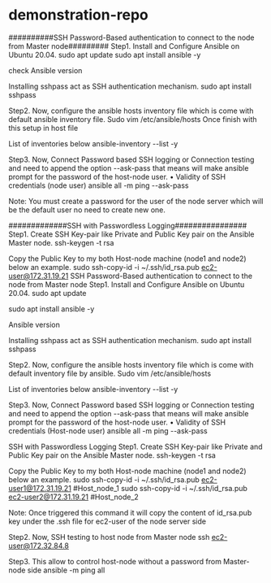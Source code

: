 # demonstration-repo

##########SSH Password-Based authentication to connect to the node from Master node#########
Step1. Install and Configure Ansible on Ubuntu 20.04.
 sudo apt update
 sudo apt install ansible -y
  
 check Ansible version
 
Installing sshpass  act as SSH authentication mechanism.
 sudo apt install sshpass
 

Step2. Now, configure the ansible hosts inventory file which is come with default ansible inventory file.
 Sudo vim /etc/ansible/hosts
Once finish with this setup in host file
 
 List of inventories below
ansible-inventory --list -y
 

Step3. Now, Connect Password based SSH logging or Connection testing and need to append the option --ask-pass that means will make ansible prompt for the password of the host-node user. 
•	Validity of SSH credentials (node user)
ansible all -m ping --ask-pass

Note: You must create a password for the user of the node server which will be the default user no need to create new one. 
 

#############SSH with Passwordless Logging################ 
Step1. Create SSH Key-pair like Private and Public Key pair on the Ansible Master node.
ssh-keygen -t rsa

Copy the Public Key to my both Host-node machine (node1 and node2) below an example.
sudo ssh-copy-id -i ~/.ssh/id_rsa.pub ec2-user@172.31.19.21
 SSH Password-Based authentication to connect to the node from Master node
Step1. Install and Configure Ansible on Ubuntu 20.04.
sudo apt update
 
sudo apt install ansible -y
  
Ansible version
 

Installing sshpass  act as SSH authentication mechanism.
sudo apt install sshpass
 

Step2. Now, configure the ansible hosts inventory file which is come with default inventory file by ansible.
Sudo vim /etc/ansible/hosts
 
 

List of inventories below
ansible-inventory --list -y
 

Step3. Now, Connect Password based SSH logging or Connection testing and need to append the option --ask-pass that means will make ansible prompt for the password of the host-node user. 
•	Validity of SSH credentials (Host-node user)
   ansible all -m ping --ask-pass
 

SSH with Passwordless Logging 
Step1. Create SSH Key-pair like Private and Public Key pair on the Ansible Master node.
        ssh-keygen -t rsa
 

Copy the Public Key to my both Host-node machine (node1 and node2) below an example.
   sudo ssh-copy-id -i ~/.ssh/id_rsa.pub ec2-user1@172.31.19.21 #Host_node_1
   sudo ssh-copy-id -i ~/.ssh/id_rsa.pub ec2-user2@172.31.19.21 #Host_node_2
 
 Note: Once triggered this command it will copy the content of id_rsa.pub key under the .ssh file for ec2-user of the node server side 

Step2. Now, SSH testing to host node from Master node
   ssh ec2-user@172.32.84.8
 
Step3. This allow to control host-node without a password from Master-node side
ansible -m ping all
 
 

                                                                             
